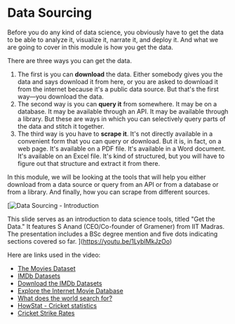 # Data Sourcing

Before you do any kind of data science, you obviously have to get the data to be able to analyze it, visualize it, narrate it, and deploy it.
And what we are going to cover in this module is how you get the data.

There are three ways you can get the data.

1. The first is you can **download** the data. Either somebody gives you the data and says download it from here, or you are asked to download it from the internet because it's a public data source. But that's the first way—you download the data.
2. The second way is you can **query it** from somewhere. It may be on a database. It may be available through an API. It may be available through a library. But these are ways in which you can selectively query parts of the data and stitch it together.
3. The third way is you have to **scrape it**. It's not directly available in a convenient form that you can query or download. But it is, in fact, on a web page. It's available on a PDF file. It's available in a Word document. It's available on an Excel file. It's kind of structured, but you will have to figure out that structure and extract it from there.

In this module, we will be looking at the tools that will help you either download from a data source or query from an API or from a database or from a library. And finally, how you can scrape from different sources.

[![Data Sourcing - Introduction](https://i.ytimg.com/vi_webp/1LyblMkJzOo/sddefault.webp)

This slide serves as an introduction to data science tools, titled "Get the Data." It features S Anand (CEO/Co-founder of Gramener) from IIT Madras. The presentation includes a BSc degree mention and five dots indicating sections covered so far.
](https://youtu.be/1LyblMkJzOo)

Here are links used in the video:

- [The Movies Dataset](https://www.kaggle.com/rounakbanik/the-movies-dataset)
- [IMDb Datasets](https://imdb.com/interfaces/)
- [Download the IMDb Datasets](https://datasets.imdbws.com/)
- [Explore the Internet Movie Database](https://gramener.com/imdb/)
- [What does the world search for?](https://gramener.com/search/)
- [HowStat - Cricket statistics](https://howstat.com/cricket/home.asp)
- [Cricket Strike Rates](https://gramener.com/cricket/)
